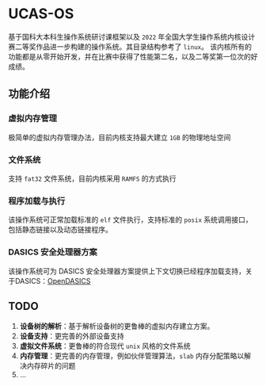 # UCAS-OS

基于国科大本科生操作系统研讨课框架以及 `2022` 年全国大学生操作系统内核设计赛二等奖作品进一步构建的操作系统。其目录结构参考了 `linux`。 该内核所有的功能都是从零开始开发，并在比赛中获得了性能第二名，以及二等奖第一位次的好成绩。

## 功能介绍

### 虚拟内存管理

极简单的虚拟内存管理办法，目前内核支持最大建立 `1GB` 的物理地址空间

### 文件系统

支持 `fat32` 文件系统，目前内核采用 `RAMFS` 的方式执行

### 程序加载与执行

该操作系统可正常加载标准的 `elf` 文件执行，支持标准的 `posix` 系统调用接口， 包括静态链接以及动态链接程序。

### DASICS 安全处理器方案

该操作系统可为 DASICS 安全处理器方案提供上下文切换已经程序加载支持，关于DASICS：[OpenDASICS](https://github.com/DASICS-ICT)

## TODO

1. **设备树的解析**：基于解析设备树的更鲁棒的虚拟内存建立方案。
2. **设备支持**：更完善的外部设备支持
3. **虚拟文件系统**：更鲁棒的符合现代 `unix` 风格的文件系统
4. **内存管理**：更完善的内存管理，例如伙伴管理算法，`slab` 内存分配策略以解决内存碎片的问题
5. ...





